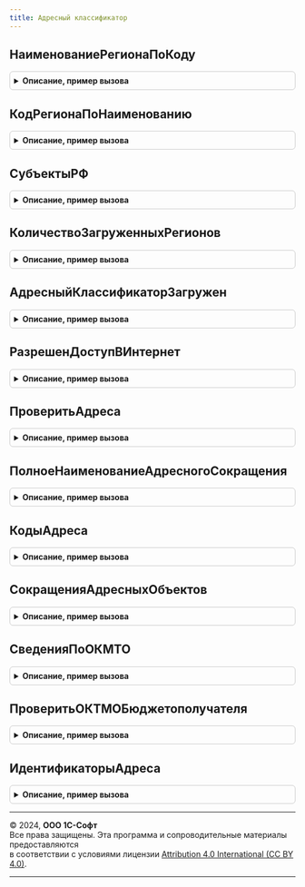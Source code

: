 ```yaml
---
title: Адресный классификатор
---
```



## НаименованиеРегионаПоКоду
<details style="margin: 1em 0; padding: 0.5em; border: 1px solid #ccc; border-radius: 6px;">

<summary style="font-weight: bold; cursor: pointer;">Описание, пример вызова</summary>

```bsl

// Определяет полное наименование региона по его коду.
//
// Параметры:
//    КодСубъектаРФ - Число
//                  - Строка - код региона. Например, 50.
//
// Возвращаемое значение:
//    Строка       - наименование региона согласно ГАР. Например, "Московская область" или "Московская обл".
//    Неопределено - если регион не существует.
//
Функция НаименованиеРегионаПоКоду(КодСубъектаРФ) Экспорт
```

Пример вызова
```bsl
Результат = АдресныйКлассификатор.НаименованиеРегионаПоКоду(КодСубъектаРФ) 
```
</details>

## КодРегионаПоНаименованию
<details style="margin: 1em 0; padding: 0.5em; border: 1px solid #ccc; border-radius: 6px;">

<summary style="font-weight: bold; cursor: pointer;">Описание, пример вызова</summary>

```bsl

// Возвращает код региона по наименованию.
//
// Параметры:
//    Название - Строка - наименование или полное наименование (с сокращением) региона.
//                        Например, "Московская" или Московская обл".
//
// Возвращаемое значение:
//    Число        - код региона, например, 50.
//    Неопределено - если указанный регион не существует.
//
Функция КодРегионаПоНаименованию(Название) Экспорт
```

Пример вызова
```bsl
Результат = АдресныйКлассификатор.КодРегионаПоНаименованию(Название) 
```
</details>

## СубъектыРФ
<details style="margin: 1em 0; padding: 0.5em; border: 1px solid #ccc; border-radius: 6px;">

<summary style="font-weight: bold; cursor: pointer;">Описание, пример вызова</summary>

```bsl

// Возвращает информацию о субъектах РФ определенных в федеральной информационной адресной системе.
//
// Возвращаемое значение:
//     ТаблицаЗначений - сведения о субъектах(регионах) РФ:
//       * КодСубъектаРФ  - Число                   - код субъекта, например 77 для Москвы.
//       * Наименование   - Строка                  - наименование субъекта. Например "Московская".
//       * ТипОбъекта     - Строка                  - сокращение субъекта. Например "обл".
//       * ПочтовыйИндекс - Число                   - индекс региона. Если 0 - то индекс не определен.
//       * Идентификатор  - УникальныйИдентификатор - уникальный идентификационный код адресного объекта.
//       * Сокращение     - Строка                  - устарело. Следует использовать свойство ТипОбъекта.
//
Функция СубъектыРФ() Экспорт
```

Пример вызова
```bsl
Результат = АдресныйКлассификатор.СубъектыРФ() 
```
</details>

## КоличествоЗагруженныхРегионов
<details style="margin: 1em 0; padding: 0.5em; border: 1px solid #ccc; border-radius: 6px;">

<summary style="font-weight: bold; cursor: pointer;">Описание, пример вызова</summary>

```bsl

// Возвращает количество загруженных в адресный классификатор субъектов РФ.
// Из-за проверки доступности веб-сервиса выполнение функции может занимать 7 секунд.
// Поэтому для исключения зависаний пользовательского интерфейса, например при открытии формы,
// следует вызвать в фоновом задании.
// Т.к. при использовании веб-сервиса фирмы "1С" предоставляющего через Интернет сведения об
// адресах РФ в формате адресного классификатора, всегда доступны адресные сведения по всем регионам РФ,
// то возвращает общее количество субъектов РФ.
//
// Возвращаемое значение:
//    Число - количество субъектов РФ, содержащих загруженные адресные сведения в адресном классификаторе.
//
Функция КоличествоЗагруженныхРегионов() Экспорт
```

Пример вызова
```bsl
Результат = АдресныйКлассификатор.КоличествоЗагруженныхРегионов() 
```
</details>

## АдресныйКлассификаторЗагружен
<details style="margin: 1em 0; padding: 0.5em; border: 1px solid #ccc; border-radius: 6px;">

<summary style="font-weight: bold; cursor: pointer;">Описание, пример вызова</summary>

```bsl

// Определяет наличие адресных сведений в адресном классификаторе.
// Из-за проверки доступности веб-сервиса выполнение функции может занимать 7 секунд.
// Поэтому для исключения зависаний пользовательского интерфейса, например при открытии формы,
// функцию следует вызвать в фоновом задании.
// При использовании веб-сервиса фирмы "1С" предоставляющего через Интернет сведения об
// адресах РФ в формате адресного классификатора, всегда возвращает Истина, если подключена интернет-поддержка пользователей.
//
// Возвращаемое значение:
//     Булево - Истина, если адресный классификатор содержит сведения хотя бы по одному региону
//              или подключен и доступен веб-сервис.
//              Ложь, если адресные сведения отсутствуют, а веб-сервис недоступен.
//
Функция АдресныйКлассификаторЗагружен() Экспорт
```

Пример вызова
```bsl
Результат = АдресныйКлассификатор.АдресныйКлассификаторЗагружен() 
```
</details>

## РазрешенДоступВИнтернет
<details style="margin: 1em 0; padding: 0.5em; border: 1px solid #ccc; border-radius: 6px;">

<summary style="font-weight: bold; cursor: pointer;">Описание, пример вызова</summary>

```bsl

// Возвращает разрешение на доступ к веб-сервису адресов через сеть Интернет.
// Если доступ запрещен, то подбор и проверка адресов использует только загруженные данные в приложение.
// Изменение доступа выполняется в разделе Администрирование - Интернет-поддержка и сервисы.
//
// Возвращаемое значение:
//   Булево - если Истина, то доступ к веб-сервису разрешен.
//
Функция РазрешенДоступВИнтернет() Экспорт
```

Пример вызова
```bsl
Результат = АдресныйКлассификатор.РазрешенДоступВИнтернет() 
```
</details>

## ПроверитьАдреса
<details style="margin: 1em 0; padding: 0.5em; border: 1px solid #ccc; border-radius: 6px;">

<summary style="font-weight: bold; cursor: pointer;">Описание, пример вызова</summary>

```bsl

// Проверяет адреса на соответствие адресному классификатору
// и возвращает подходящие варианты, содержащие сведения об адресе.
// При проверке адреса через веб-сервиса выполнение функции может занимать 20 секунд.
// Поэтому для исключения зависаний пользовательского интерфейса, например при открытии формы,
// функцию следует вызвать в фоновом задании.
//
// Параметры:
//     Адреса - Массив - проверяемые адреса. Содержит структуры с полями:
//         * Адрес                          - проверяемый адрес во внутреннем формате JSON или в XML,
//                                            соответствующем XDTO-пакету Адрес (http://www.v8.1c.ru/ssl/contactinfo),
//                                            или его XML-сериализация, соответствующая структуре XDTO-пакета.
//
// Возвращаемое значение:
//     Массив - результаты анализа. Каждый элемент массива содержит структуры с полями:
//       * Ошибки   - Массив     - описание ошибок поиска в классификаторе. Состоит из массива структур с полями:
//           ** Ключ      - Строка - служебный идентификатор места ошибки (путь XPath в объекте XDTO).
//           ** Текст     - Строка - текст ошибки.
//           ** Подсказка - Строка - текст возможного исправления ошибки.
//       * Варианты - Массив     - устарело. Содержит описание найденных вариантов в виде массива структур с полями:
//           ** Идентификатор    - УникальныйИдентификатор - уникальный идентификационный код адресного объекта.
//           ** Индекс           - Число - почтовый индекс адресного объекта.
//           ** КодКЛАДР         - Число - код КЛАДР ближайшего объекта.
//           ** OKATO            - Число - код общероссийского классификатора объектов административно-территориального деления.
//           ** ОКТМО            - Число - код общероссийского классификатора территорий муниципальных образований.
//           ** КодИФНСФЛ        - Строка - код инспекции ФНС обслуживающей физических лиц.
//           ** КодИФНСЮЛ        - Строка - код инспекции ФНС обслуживающей юридические лица.
//           ** КодУчасткаИФНСФЛ - Строка - код территориального участка инспекции ФНС обслуживающей физических лиц.
//           ** КодУчасткаИФНСЮЛ - Строка - код территориального участка инспекции ФНС обслуживающей юридические лица.
//
// Пример:
//     СтруктураПроверки = Новый Структура("Адрес", Адрес);
//     РезультатыПроверки = АдресныйКлассификатор.ПроверитьАдреса(ОбщегоНазначенияКлиентСервер.ЗначениеВМассиве(СтруктураПроверки));
//
//     Если РезультатыПроверки.Количество() > 0 И РезультатыПроверки.Варианты.Количество() > 0 Тогда
//      	КодКЛАДР = РезультатыПроверки.Варианты[0].КодКЛАДР;
//     КонецЕсли;
//
Функция ПроверитьАдреса(Адреса) Экспорт
```

Пример вызова
```bsl
Результат = АдресныйКлассификатор.ПроверитьАдреса(Адреса) 
```
</details>

## ПолноеНаименованиеАдресногоСокращения
<details style="margin: 1em 0; padding: 0.5em; border: 1px solid #ccc; border-radius: 6px;">

<summary style="font-weight: bold; cursor: pointer;">Описание, пример вызова</summary>

```bsl

// Возвращает полное наименование адресного объекта по его сокращению.
// Если уровень не указан, то возвращает первое найденное совпадение.
//
// Параметры:
//  АдресноеСокращение - Строка - сокращение адресного объекта. Например, "г".
//  Уровень            - Число - код уровня адресного объекта. Например, для уровня города 4.
//
// Возвращаемое значение:
//  Строка       - полное наименование адресного объекта. Например, "город".
//  Неопределено - если указанное сокращение не существует.
//
Функция ПолноеНаименованиеАдресногоСокращения(АдресноеСокращение, Уровень = Неопределено) Экспорт
```

Пример вызова
```bsl
Результат = АдресныйКлассификатор.ПолноеНаименованиеАдресногоСокращения(АдресноеСокращение, Уровень);
```
</details>

## КодыАдреса
<details style="margin: 1em 0; padding: 0.5em; border: 1px solid #ccc; border-radius: 6px;">

<summary style="font-weight: bold; cursor: pointer;">Описание, пример вызова</summary>

```bsl

// Возвращает коды адрес (ОКТМО, ОКАТО, налоговых инспекций ФНС и др.) и
// уникальные идентификационные коды адресного объекта и дома.
// Кода не будут заполнены, если адрес не соответствует адресному классификатору или содержит адресные поля без идентификаторов.
// При получении кодов через веб-сервиса выполнение функции может занимать 20 секунд.
// Поэтому для исключения зависаний пользовательского интерфейса, например при открытии формы,
// функцию следует вызвать в фоновом задании.
// Если при попытке получения кодов через веб-сервис он оказывается недоступен или доступ к нему запрещен пользователем,
// то функция возвращает структуру с пустыми полями.
// Проверить, разрешен ли администратором доступ к веб-сервису адресов можно с помощью функции РазрешенДоступВИнтернет.
//
// Параметры:
//  Адрес    - Строка - адрес во внутреннем формате JSON или XML, соответствующий структуре XDTO-пакета Адрес.
//  Источник - Строка - источник получения кодов адреса:
//             "Сервис1С" - коды будут получены через веб-сервис "1С" предоставляющий сведения об адресах РФ в формате
//                          адресного классификатора;
//             "ЗагруженныеДанные" - сначала будет попытка определить коды по загруженным данным адресного классификатора,
//                                   а затем, если коды не были определены, то они будут получены через веб-сервис "1С".
//             Если параметр не указан, то определение кодов будет аналогично параметру ЗагруженныеДанные.
// Возвращаемое значение:
//  Структура - коды адреса. Если адрес не существует, то поля структуры содержат пустые значения:
//      * Идентификатор - Строка - уникальный идентификационный код адресного объекта.
//      * ИдентификаторДома - Строка - уникальный идентификационный код дома(здания) адресного объекта.
//      * КодКЛАДР - Строка - код классификатор адресов России (КЛАДР).
//      * КодИФНСФЛ - Строка - код инспекции ФНС, обслуживающей физических лиц.
//      * КодИФНСЮЛ - Строка - код инспекции ФНС, обслуживающей юридические лица.
//      * КодУчасткаИФНСФЛ - Строка - код территориального участка инспекции ФНС, обслуживающей физических лиц.
//      * КодУчасткаИФНСЮЛ - Строка - код территориального участка инспекции ФНС, обслуживающей юридические лица.
//      * OKATO - Строка - код общероссийского классификатора объектов административно-территориального деления.
//      * ОКТМО - Строка - код общероссийского классификатора территорий муниципальных образований.
//      * ОКТМОБюджетополучателя- Строка - код бюджетополучателя общероссийского классификатора
//                                         территорий муниципальных образований.
//
Функция КодыАдреса(Адрес, Источник = Неопределено) Экспорт
```

Пример вызова
```bsl
Результат = АдресныйКлассификатор.КодыАдреса(Адрес, Источник);
```
</details>

## СокращенияАдресныхОбъектов
<details style="margin: 1em 0; padding: 0.5em; border: 1px solid #ccc; border-radius: 6px;">

<summary style="font-weight: bold; cursor: pointer;">Описание, пример вызова</summary>

```bsl

// Возвращает соответствие полных наименований адресных объектов и их сокращения.
//
// Параметры:
//  НаименованияАдресныхОбъектов - Массив из Строка - полные наименования адресных объектов.
//  	Если передан пустой массив, то будут возвращен полный список наименований и сокращений.
//
// Возвращаемое значение:
//  Соответствие из КлючИЗначение:
//   * Ключ - Строка - полное наименование адресного объекта.
//   * Значение - Строка - сокращение адресного объекта.
//
Функция СокращенияАдресныхОбъектов(НаименованияАдресныхОбъектов) Экспорт
```

Пример вызова
```bsl
Результат = АдресныйКлассификатор.СокращенияАдресныхОбъектов(НаименованияАдресныхОбъектов) 
```
</details>

## СведенияПоОКМТО
<details style="margin: 1em 0; padding: 0.5em; border: 1px solid #ccc; border-radius: 6px;">

<summary style="font-weight: bold; cursor: pointer;">Описание, пример вызова</summary>

```bsl

// Возвращает сведения об адресе по коду ОКТМО, который состоит из 8 или 11 цифр.
//
// Параметры:
//   ОКТМО - Соответствие - код общероссийского классификатора территорий муниципальных образований.
//
// Возвращаемое значение:
//   Структура:
//   * КодРегиона       - Строка - код региона РФ.
//   * Регион           - Строка - текстовое представление региона РФ.
//   * РегионТипПолный  - Строка - полное наименование типа региона. Например: "область".
//   * РегионТипКраткий - Строка - краткое наименование типа региона. Например: "обл".
//   * ИдентификаторРегиона- УникальныйИдентификатор
//                         - Неопределено - идентификационный код региона.
//   * МуниципальныйРайон - Строка - текстовое представление муниципального района для адреса по муниципальному делению.
//   * МуниципальныйРайонТипПолный - Строка - полное наименование типа муниципального района по муниципальному
//                                                 делению. Например: "городской округ".
//   * МуниципальныйРайонТипКраткий - Строка - краткое наименование типа муниципального района для адреса по
//                                                  муниципальному делению. Например: "мун.р-н".
//   * ИдентификаторМуниципальногоРайона- УникальныйИдентификатор
//                                      - Неопределено - идентификационный код муниципального район.
//   * КодМуниципальногоРайона - Строка - код муниципального района: 1- муниципальный район; 2- городской округ;
//                           3 - внутригородская территория  города федерального значения; 4 - муниципальный округ.
//                                        Если не удалось определить код, то возвращается пустая строка.
//   * Поселение          - Строка - текстовое представление поселения у адресов по муниципальному делению.
//   * ПоселениеТипПолный - Строка - полное наименование типа сельского поселения по муниципальному делению.
//                                         Например: "сельское поселение".
//   * ПоселениеТипКраткий - Строка - краткое наименование типа муниципального района для адреса по муниципальному
//                                    делению. Например: "с. п.".
//   * ИдентификаторПоселения- УникальныйИдентификатор
//                           - Неопределено - идентификационный код поселения.
//   * КодПоселения - Строка - код поселения: 1 - городское поселение; 2 - сельское поселение; 3-  межселенная
//                             территория в составе муниципального района; 4 - внутригородской район городского округа;
//   * НаселенныйПункт - Строка - текстовое представление населенного пункта.
//   * НаселенныйПунктТипПолный - Строка - полное наименование типа населенного пункта. Например: "деревня".
//   * НаселенныйПунктТипКраткий - Строка - краткое наименование типа  населенного пункта. Например: "д".
//   * ИдентификаторНаселенногоПункта- УникальныйИдентификатор
//                                   - Неопределено - идентификационный код населенного пункта.
//   * Территория - Строка - текстовое представление территории (элемент планировочной структуры).
//   * ТерриторияТипПолный - Строка - полное наименование типа территории. Например: "Гаражно-строительный кооп.".
//   * ТерриторияТипКраткий - Строка - краткое наименование типа территории. Например: "гск".
//   * ИдентификаторТерритории- УникальныйИдентификатор
//                            - Неопределено - идентификационный код территории.
//   * ПочтовыйИндекс - Число -  почтовый индекс.
//   * OKATO - Строка - код общероссийского классификатора объектов административно-территориального деления.
//   * КодКЛАДР - Строка - код классификатор адресов России (КЛАДР).
//   * КодИФНСФЛ - Строка - код инспекции ФНС, обслуживающей физических лиц.
//   * КодИФНСЮЛ - Строка - код инспекции ФНС, обслуживающей юридические лица.
//   * КодУчасткаИФНСФЛ - Строка - код территориального участка инспекции ФНС, обслуживающей физических лиц.
//   * КодУчасткаИФНСЮЛ - Строка - код территориального участка инспекции ФНС, обслуживающей юридические лица.
//
Функция СведенияПоОКМТО(ОКТМО) Экспорт
```

Пример вызова
```bsl
Результат = АдресныйКлассификатор.СведенияПоОКМТО(ОКТМО) 
```
</details>

## ПроверитьОКТМОБюджетополучателя
<details style="margin: 1em 0; padding: 0.5em; border: 1px solid #ccc; border-radius: 6px;">

<summary style="font-weight: bold; cursor: pointer;">Описание, пример вызова</summary>

```bsl

// Проверяет корректность ОКМТО бюджетополучателей.
//
// Для проверки ОКТМО бюджетополучателей требуется подключение к Интернет-поддержке пользователей и наличие
// постоянного соединения с интернетом, т.к. адресные сведения, загруженные в приложение, не используются.
// Проверка выполняется порциям по 100 значений за один запросу к веб-сервису, поэтому рекомендуется выполнять
// ее в фоновом режиме.
// При получении ответа от веб-сервиса отличного от успешного (код 200 ОК) выполнение функции прерывается
// и возвращается ошибка. Поэтому если в данных результата отсутствует ОКТМО бюджетополучателя,
// то он не было проверен из-за ошибок работы с веб-сервисом.
//
// Параметры:
//  ОКТМОБюджетополучателей - Массив из Строка - список ОКТМО бюджетополучателей.
//                          - Строка -  ОКТМО бюджетополучателя.
//
// Возвращаемое значение:
//  Структура:
//    * Отказ - Булево - если Истина, то при получении ОКТМО бюджетополучателя через веб-сервис возникла ошибка.
//    * ПредставлениеОшибкиДляПользователя - Строка - текст ошибки для отображения пользователю.
//    * ИнформацияОбОшибке - ИнформацияОбОшибке - структурированная информация об ошибке.
//    * Данные - Соответствие из КлючИЗначение:
//      ** Ключ - Строка - ОКТМО бюджетополучателя.
//      ** Значение - Структура:
//         *** Успешно  - Булево - если Истина, то код ОКТМО бюджетополучателей корректный;
//         *** ТекстОшибки - Строка - текст ошибки, если ОКТМО некорректный;
//         *** МуниципальныеОбразования - Массив из Строка - список муниципальных образований, принадлежащих данному ОКТМО.
//
Функция ПроверитьОКТМОБюджетополучателя(ОКТМОБюджетополучателей) Экспорт
```

Пример вызова
```bsl
Результат = АдресныйКлассификатор.ПроверитьОКТМОБюджетополучателя(ОКТМОБюджетополучателей) 
```
</details>

## ИдентификаторыАдреса
<details style="margin: 1em 0; padding: 0.5em; border: 1px solid #ccc; border-radius: 6px;">

<summary style="font-weight: bold; cursor: pointer;">Описание, пример вызова</summary>

```bsl

// Возвращает идентификационный код дома и адресного объекта с помощью веб-сервиса фирмы 1С предоставляющего
// сведения об адресах РФ в формате адресного классификатора. Для получения идентификаторов требуется подключение
// к Интернет-поддержке пользователей и наличие постоянного соединения с интернетом,
// т.к. адресные сведения, загруженные в приложение, не используются.
//
// Параметры:
//   Адрес                               - Строка - XML соответствующий структуре XDTO-пакета Адрес, содержащий адрес,
//                                                  для которого требуется определить идентификационные коды.
// Возвращаемое значение:
//   Структура:
//       * ИдентификаторАдресногоОбъекта - УникальныйИдентификатор - идентификационный код адресного объекта (улицы,
//                                                                   нас. пункта).
//       * ИдентификаторДома             - УникальныйИдентификатор - идентификационный код дома адресного объекта.
//       * Отказ                         - Булево - если Истина, то при работе с веб-сервисом возникла ошибка.
//       * ПодробноеПредставлениеОшибки  - Строка - полное описание ошибки, если при работе с веб-сервисом возникла
//                                                  ошибка, иначе Неопределено.
//       * КраткоеПредставлениеОшибки    - Строка - краткое описание ошибки, если при работе с веб-сервисом возникла
//                                                  ошибка, иначе Неопределено.
//
Функция ИдентификаторыАдреса(Адрес) Экспорт
```

Пример вызова
```bsl
Результат = АдресныйКлассификатор.ИдентификаторыАдреса(Адрес) 
```
</details>

---

© 2024, **ООО 1С-Софт**  
Все права защищены. Эта программа и сопроводительные материалы предоставляются  
в соответствии с условиями лицензии [Attribution 4.0 International (CC BY 4.0)](https://creativecommons.org/licenses/by/4.0/legalcode).

---
